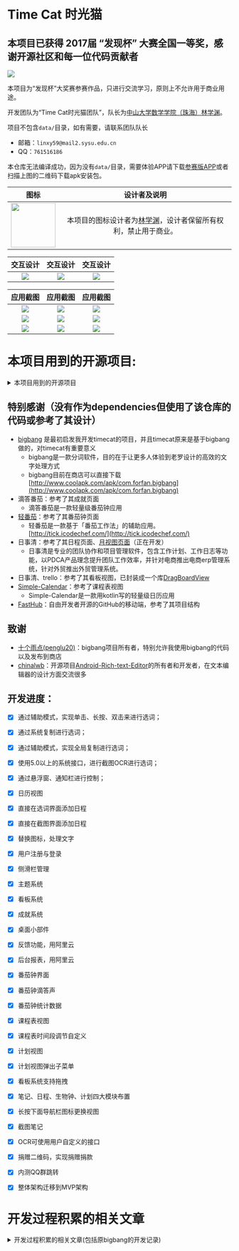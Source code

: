 # Time Cat 时光猫

## 本项目已获得 2017届 “发现杯” 大赛全国一等奖，感谢开源社区和每一位代码贡献者

![](https://github.com/triline3/timecat/blob/master/app/src/main/res/mipmap-xhdpi/bannar.png?raw=true)

本项目为“发现杯”大奖赛参赛作品，只进行交流学习，原则上不允许用于商业用途。

开发团队为“Time Cat时光猫团队”，队长为[中山大学数学学院（珠海）林学渊](https://github.com/LinXueyuanStdio)。

项目不包含`data/`目录，如有需要，请联系团队队长
  - 邮箱：`linxy59@mail2.sysu.edu.cn`
  - QQ：`761516186`

本仓库无法编译成功，因为没有`data/`目录，需要体验APP请下载[参赛版APP](https://github.com/triline3/timecat/blob/master/app/for_test/release/com.time.cat.apk?raw=true)或者扫描上图的二维码下载apk安装包。

| 图标 | 设计者及说明 |
|:---:|:---:|
| <img width="100px" src="https://github.com/triline3/timecat/blob/master/app/src/main/res/mipmap-hdpi/ic_launcher.png?raw=true" /> | 本项目的图标设计者为[林学渊](https://github.com/LinXueyuanStdio)，设计者保留所有权利，禁止用于商业。|

| 交互设计 | 交互设计 | 交互设计 |
|:---:|:---:|:---:|
| ![](https://github.com/triline3/timecat/blob/master/psFiles/交互设计1.gif?raw=true) | ![](https://github.com/triline3/timecat/blob/master/psFiles/交互设计2.gif?raw=true) | ![](https://github.com/triline3/timecat/blob/master/psFiles/交互设计3.gif?raw=true) |

| 应用截图 | 应用截图 | 应用截图 |
|:---:|:---:|:---:|
| ![](https://github.com/triline3/timecat/blob/master/psFiles/作品照片1.png?raw=true) | ![](https://github.com/triline3/timecat/blob/master/psFiles/作品照片2.png?raw=true) | ![](https://github.com/triline3/timecat/blob/master/psFiles/作品照片3.png?raw=true) |
| ![](https://github.com/triline3/timecat/blob/master/psFiles/作品照片4.png?raw=true) | ![](https://github.com/triline3/timecat/blob/master/psFiles/作品照片5.png?raw=true) | ![](https://github.com/triline3/timecat/blob/master/psFiles/作品照片6.png?raw=true) |
| ![](https://github.com/triline3/timecat/blob/master/psFiles/作品照片7.png?raw=true) | ![](https://github.com/triline3/timecat/blob/master/psFiles/作品照片11.png?raw=true) | ![](https://github.com/triline3/timecat/blob/master/psFiles/作品照片9.png?raw=true) |

# 本项目用到的开源项目:

<details>
  <summary>本项目用到的开源项目</summary>
  
- 代码
    - 响应式编程框架，采用观察者设计模式
      - io.reactivex:rxandroid:1.2.1
      - io.reactivex.rxjava2:rxandroid:2.0.1
      - io.reactivex:rxjava:1.3.2
      - io.reactivex.rxjava2:rxjava:2.1.6
    - android support
      - com.android.support:appcompat-v7:${supportVersion}"
      - com.android.support:cardview-v7:${supportVersion}"
      - com.android.support:customtabs:${supportVersion}"
      - com.android.support:design:${supportVersion}"
      - com.android.support:recyclerview-v7:${supportVersion}"
      - com.android.support:palette-v7:${supportVersion}"
      - com.android.support:preference-v14:${supportVersion}"
      - com.android.support:support-annotations:${supportVersion}"
      - com.android.support.constraint:constraint-layout:1.0.2"
    - mvp 框架
      - net.grandcentrix.thirtyinch:thirtyinch:${thirtyinchVersion}"
      - net.grandcentrix.thirtyinch:thirtyinch-rx2:${thirtyinchVersion}"
    - Rxlifecycle，解决RxJava内存泄露问题
      - com.trello:rxlifecycle-components:0.6.1
    - Event bus事件发布/订阅框架
      - org.greenrobot:eventbus:3.1.1
      - de.greenrobot:eventbus:2.2.1
    - kotlin
      - org.jetbrains.kotlin:kotlin-stdlib-jdk7:$kotlin_version"

- 数据
    - Time and date handling
      - joda-time:joda-time:2.9.9
    - 在Bundle保存对象
      - com.evernote:android-state:${state_version}
    - 网络请求框架Okhttp3
      - com.squareup.okhttp3:okhttp:3.10.0
      - com.squareup.okhttp3:logging-interceptor:3.10.0
    - 网络请求处理框架Retrofit2，简化Okhttp3的请求
      - com.squareup.retrofit2:adapter-rxjava:${retrofit}"
      - com.squareup.retrofit2:converter-gson:${retrofit}"
      - com.squareup.retrofit2:retrofit:${retrofit}"
    - json解析
      - com.alibaba:fastjson:1.1.67.android
    - ormlite数据库
      - com.j256.ormlite:ormlite-android:4.45

- ui
    - view注解框架
      - com.jakewharton:butterknife:8.8.1'
      - annotationProcessor 'com.jakewharton:butterknife-compiler:8.8.1'
    - tabLayout
      - com.flyco.tablayout:FlycoTabLayout_Lib:2.0.0@aar
    - recyclerview
      - com.yanzhenjie:recyclerview-swipe:1.0.2
      - jp.wasabeef:recyclerview-animators:2.2.6
    - ExpansionPanel
      - com.github.florent37:expansionpanel:1.0.7
    - floating action button
      - com.getbase:floatingactionbutton:1.9.0
    - round image view(for material getDrawer)
      - com.makeramen:roundedimageview:2.3.0
    - material库
      - com.github.rey5137:material:1.2.4
    - material dialog
      - com.afollestad.material-dialogs:commons:0.9.6.0
    - time picker
      - com.doomonafireball.betterpickers:library:1.5.5
      - com.contrarywind:Android-PickerView:4.1.2
    - navigationBar
      - me.majiajie:pager-bottom-tab-strip:2.2.5
    - material getDrawer强大的侧滑栏
      - com.mikepenz:materialdrawer:4.4.1@aar
      - com.mikepenz:iconics-core:2.1.0@aar
      - com.mikepenz:google-material-typeface:2.1.2.1@aar
      - com.mikepenz:community-material-typeface:1.2.65.1@aar
      - com.mikepenz:fontawesome-typeface:4.7.0.2@aar
      - com.mikepenz:materialize:0.2.7@aar
    - 强大的recycle view，自带下拉刷新等
      - com.scwang.smartrefresh:SmartRefreshLayout:1.0.5-alpha-2
      - com.scwang.smartrefresh:SmartRefreshHeader:1.0.5-alpha-2
      - com.github.CymChad:BaseRecyclerViewAdapterHelper:2.9.31
    - 圆形imageview
      - de.hdodenhof:circleimageview:2.2.0
      - com.flyco.roundview:FlycoRoundView_Lib:1.1.4@aar
    - 图片模糊效果
      - com.github.mmin18:realtimeblurview:1.0.6
    - 图表
      - com.github.lecho:hellocharts-library:1.5.8@aar
    - MaterialChipView
      - com.robertlevonyan.view:MaterialChipView:1.2.1
    - calendar日历库
      - com.haibin:calendarview:3.2.7
      - com.github.applikeysolutions:cosmocalendar:1.0.4
    - 动画库
      - com.daimajia.easing:library:2.0@aar
      - com.daimajia.androidanimations:library:2.3@aar
    - 图片框架
      - com.squareup.picasso:picasso:2.5.2
      - com.github.bumptech.glide:glide:4.6.1
      - annotationProcessor 'com.github.bumptech.glide:compiler:4.6.1'
    - 富文本编辑
      - [富文本编辑](https://github.com/chinalwb/Android-Rich-text-Editor),项目中com.github.LinXueyuanStdio:Android-Rich-text-Editor:for_timecat-SNAPSHOT是来自这个
      
- 通知库
    - snackbar
      - com.nispok:snackbar:2.9.0
    - 封装好的toast
      - com.github.GrenderG:Toasty:1.1.3

- 页面库
    - 自定义介绍页面
      - com.heinrichreimersoftware:material-intro:1.6.2
    - 自定义关于页面
      - com.mikepenz:aboutlibraries:5.2.5@aar

- 其他
    - device获取设备信息
      - com.jaredrummler:android-device-names:1.1.5
    
    - 阿里百川用户反馈
      - com.aliyun.ams:alicloud-android-feedback:3.1.0@aar
      - com.aliyun.ams:alicloud-android-utdid:1.1.5.3
      - com.aliyun.ams:alicloud-android-ut:5.1.0
      - com.aliyun.ams:alicloud-android-utils:1.0.3
    - 工具库
      - com.simplemobiletools:commons:3.14.1
</details>

## 特别感谢（没有作为dependencies但使用了该仓库的代码或参考了其设计）

- [bigbang](https://github.com/penglu20/Bigbang) 是最初启发我开发timecat的项目，并且timecat原来是基于bigbang做的，对timecat有重要意义
  - bigbang是一款分词软件，目的在于让更多人体验到老罗设计的高效的文字处理方式
  - bigbang目前在商店可以直接下载[http://www.coolapk.com/apk/com.forfan.bigbang](http://www.coolapk.com/apk/com.forfan.bigbang)
- 滴答番茄：参考了其成就页面
  - 滴答番茄是一款轻量级番茄钟应用
- [轻番茄](https://github.com/icodechef/Tick)：参考了其番茄钟页面
  - 轻番茄是一款基于「番茄工作法」的辅助应用。 [http://tick.icodechef.com/](http://tick.icodechef.com/)
- 日事清：参考了其日程页面、[月视图页面](https://github.com/senlinxuefeng/RSQMonthCalendar)（正在开发）
  - 日事清是专业的团队协作和项目管理软件，包含工作计划、工作日志等功能，以PDCA产品理念提升团队工作效率，并针对电商推出电商erp管理系统，针对外贸推出外贸管理系统。
- 日事清、trello：参考了其看板视图，已封装成一个库[DragBoardView](https://github.com/LinXueyuanStdio/DragBoardView)
- [Simple-Calendar](https://github.com/SimpleMobileTools/Simple-Calendar)：参考了课程表视图
  - Simple-Calendar是一款用kotlin写的轻量级日历应用
- [FastHub](https://github.com/k0shk0sh/FastHub)：自由开发者开源的GitHub的移动端，参考了其项目结构

## 致谢

- [十个雨点(penglu20)](https://github.com/penglu20)：bigbang项目所有者，特别允许我使用bigbang的代码以及发布到商店
- [chinalwb](https://github.com/chinalwb)：开源项目[Android-Rich-text-Editor](https://github.com/chinalwb/Android-Rich-text-Editor)的所有者和开发者，在文本编辑器的设计方面交流很多

## 开发进度：

- [x] 通过辅助模式，实现单击、长按、双击来进行选词；
- [x] 通过系统复制进行选词；
- [x] 通过辅助模式，实现全局复制进行选词；
- [x] 使用5.0以上的系统接口，进行截图OCR进行选词；
- [x] 通过悬浮窗、通知栏进行控制；
- [x] 日历视图
- [x] 直接在选词界面添加日程
- [x] 直接在截图界面添加日程
- [x] 替换图标，处理文字
- [x] 用户注册与登录
- [x] 侧滑栏管理
- [x] 主题系统
- [x] 看板系统
- [x] 成就系统
- [x] 桌面小部件
- [x] 反馈功能，用阿里云
- [x] 后台报表，用阿里云
- [x] 番茄钟界面
- [x] 番茄钟滴答声
- [x] 番茄钟统计数据
- [x] 课程表视图
- [x] 课程表时间段调节自定义
- [x] 计划视图
- [x] 计划视图弹出子菜单
- [x] 看板系统支持拖拽
- [x] 笔记、日程、生物钟、计划四大模块布置
- [x] 长按下面导航栏图标更换视图
- [x] 截图笔记
- [x] OCR可使用用户自定义的接口
- [x] 捐赠二维码，实现捐赠捐款
- [x] 内测QQ群跳转
- [x] 整体架构迁移到MVP架构


# 开发过程积累的相关文章

<details>
  <summary>开发过程积累的相关文章(包括原bigbang的开发记录)</summary>

[【Android TimeCat】 解决Gradle :Resolve dependencies :classpath的办法](http://xichen.pub/2018/03/06/2018-03-06-Android-TimeCat-%E8%A7%A3%E5%86%B3Gradle-Resolvedependencies-classpath%E7%9A%84%E5%8A%9E%E6%B3%95/)

[【Android TimeCat】 切换软键盘和标签键盘时界面跳动](http://xichen.pub/2018/03/06/2018-03-06-Android-TimeCat-%E5%88%87%E6%8D%A2%E8%BD%AF%E9%94%AE%E7%9B%98%E5%92%8C%E6%A0%87%E7%AD%BE%E9%94%AE%E7%9B%98%E6%97%B6%E7%95%8C%E9%9D%A2%E8%B7%B3%E5%8A%A8/)

[【Android TimeCat】 原地归并排序](http://xichen.pub/2018/03/01/2018-03-01-Android-TimeCat-%E5%8E%9F%E5%9C%B0%E5%BD%92%E5%B9%B6%E6%8E%92%E5%BA%8F/)

[【Android TimeCat】 给刷新按钮添加旋转动画](http://xichen.pub/2018/03/01/2018-03-01-Android-TimeCat-%E7%BB%99%E5%88%B7%E6%96%B0%E6%8C%89%E9%92%AE%E6%B7%BB%E5%8A%A0%E6%97%8B%E8%BD%AC%E5%8A%A8%E7%94%BB/)

[【Android TimeCat】 MVP架构演进](http://xichen.pub/2018/02/28/2018-02-28-Android-TimeCat-MVP%E6%9E%B6%E6%9E%84%E6%BC%94%E8%BF%9B/)

[【Android TimeCat】 RecyclerView的卡顿问题](http://xichen.pub/2018/02/27/2018-02-27-Android-TimeCat-RecyclerView%E7%9A%84%E5%8D%A1%E9%A1%BF%E9%97%AE%E9%A2%98/)

[【Android TimeCat】 当RxJava遇到Retrofit（二）api注解@Path, @Url等](http://xichen.pub/2018/02/26/2018-02-27-Android-TimeCat-%E5%BD%93RxJava%E9%81%87%E5%88%B0Retrofit%EF%BC%88%E4%BA%8C%EF%BC%89api%E6%B3%A8%E8%A7%A3@Path,%20@Url%E7%AD%89/)

[【Android TimeCat】 当RxJava遇到Retrofit（一）Retrofit入门](http://xichen.pub/2018/02/26/2018-02-27-Android-TimeCat-%E5%BD%93RxJava%E9%81%87%E5%88%B0Retrofit%EF%BC%88%E4%B8%80%EF%BC%89Retrofit%E5%85%A5%E9%97%A8/)

[【Android TimeCat】 RxJava的使用（四）线程控制 —— Scheduler](http://xichen.pub/2018/02/26/2018-02-26-Android-TimeCat-RxJava%E7%9A%84%E4%BD%BF%E7%94%A8%EF%BC%88%E5%9B%9B%EF%BC%89%E7%BA%BF%E7%A8%8B%E6%8E%A7%E5%88%B6%20%E2%80%94%E2%80%94%20Scheduler/)

[【Android TimeCat】 RxJava的使用（三）对象转换器——map、flatMap](http://xichen.pub/2018/02/26/2018-02-26-Android-TimeCat-RxJava%E7%9A%84%E4%BD%BF%E7%94%A8%EF%BC%88%E4%B8%89%EF%BC%89%E5%AF%B9%E8%B1%A1%E8%BD%AC%E6%8D%A2%E5%99%A8%E2%80%94%E2%80%94map%E3%80%81flatMap/)

[【Android TimeCat】 RxJava的使用（二）Action](http://xichen.pub/2018/02/26/2018-02-26-Android-TimeCat-RxJava%E7%9A%84%E4%BD%BF%E7%94%A8%EF%BC%88%E4%BA%8C%EF%BC%89Action/)

[【Android TimeCat】 RxJava的使用（一）基本用法](http://xichen.pub/2018/02/26/2018-02-26-Android-TimeCat-RxJava%E7%9A%84%E4%BD%BF%E7%94%A8%EF%BC%88%E4%B8%80%EF%BC%89%E5%9F%BA%E6%9C%AC%E7%94%A8%E6%B3%95/)

[【Android TimeCat】 Android抽象布局——include、merge 、ViewStub](http://xichen.pub/2018/02/26/2018-02-26-Android-TimeCat-Android%E6%8A%BD%E8%B1%A1%E5%B8%83%E5%B1%80%E2%80%94%E2%80%94include%E3%80%81merge%20%E3%80%81ViewStub/)

[【Android TimeCat】 OrmLite框架入门与封装（三）封装](http://xichen.pub/2018/02/26/2018-02-26-Android-TimeCat-OrmLite%E6%A1%86%E6%9E%B6%E5%85%A5%E9%97%A8%E4%B8%8E%E5%B0%81%E8%A3%85%EF%BC%88%E4%B8%89%EF%BC%89%E5%B0%81%E8%A3%85/)

[【Android TimeCat】 OrmLite框架入门与封装（二）高级操作](http://xichen.pub/2018/02/26/2018-02-26-Android-TimeCat-OrmLite%E6%A1%86%E6%9E%B6%E5%85%A5%E9%97%A8%E4%B8%8E%E5%B0%81%E8%A3%85%EF%BC%88%E4%BA%8C%EF%BC%89%E9%AB%98%E7%BA%A7%E6%93%8D%E4%BD%9C/)

[【Android TimeCat】 OrmLite框架入门与封装（一）快速入门](http://xichen.pub/2018/02/26/2018-02-26-Android-TimeCat-OrmLite%E6%A1%86%E6%9E%B6%E5%85%A5%E9%97%A8%E4%B8%8E%E5%B0%81%E8%A3%85%EF%BC%88%E4%B8%80%EF%BC%89%E5%BF%AB%E9%80%9F%E5%85%A5%E9%97%A8/)

[【Android TimeCat】 制作捐赠二维码，实现捐赠收款](http://xichen.pub/2018/02/26/2018-02-26-Android-TimeCat-%E5%88%B6%E4%BD%9C%E6%8D%90%E8%B5%A0%E4%BA%8C%E7%BB%B4%E7%A0%81%EF%BC%8C%E5%AE%9E%E7%8E%B0%E6%8D%90%E8%B5%A0%E6%94%B6%E6%AC%BE/)

[【Android TimeCat】 跳转QQ加群](http://xichen.pub/2018/02/26/2018-02-26-Android-TimeCat-%E8%B7%B3%E8%BD%ACQQ%E5%8A%A0%E7%BE%A4/)

[【Android TimeCat】 Android Studio 高效配置](http://xichen.pub/2018/02/26/2018-02-26-Android-TimeCat-Android%20Studio%E9%AB%98%E6%95%88%E9%85%8D%E7%BD%AE/)

[【Android TimeCat】 Android Studio拾色器](http://xichen.pub/2018/02/26/2018-02-26-Android-TimeCat-Android%20Studio%E6%8B%BE%E8%89%B2%E5%99%A8/)

[【Android TimeCat】 懒加载需求下的BaseFragment封装](http://xichen.pub/2018/02/26/2018-02-26-Android-TimeCat-%E6%87%92%E5%8A%A0%E8%BD%BD%E9%9C%80%E6%B1%82%E4%B8%8B%E7%9A%84BaseFragment%E5%B0%81%E8%A3%85/)

[【Android TimeCat】 Android中使用矢量图（SVG, VectorDrawable）](http://xichen.pub/2018/02/25/2018-02-25-Android-TimeCat-%E4%BD%BF%E7%94%A8%E7%9F%A2%E9%87%8F%E5%9B%BE%EF%BC%88SVG,%20VectorDrawable%EF%BC%89/)

[【Android TimeCat】 Android中用intent传递对象的三种方法](http://xichen.pub/2018/02/25/2018-02-25-Android-TimeCat-Android%E4%B8%AD%E7%94%A8intent%E4%BC%A0%E9%80%92%E5%AF%B9%E8%B1%A1%E7%9A%84%E4%B8%89%E7%A7%8D%E6%96%B9%E6%B3%95/)

[【Android TimeCat】 比较Fragment中获取Context对象的两种方法](http://xichen.pub/2018/02/25/2018-02-25-Android-TimeCat-%E6%AF%94%E8%BE%83Fragment%E4%B8%AD%E8%8E%B7%E5%8F%96Context%E5%AF%B9%E8%B1%A1%E7%9A%84%E4%B8%A4%E7%A7%8D%E6%96%B9%E6%B3%95/)

[【Android TimeCat】 Java 回调及其在项目中的运用](http://xichen.pub/2018/02/25/2018-02-25-Android-TimeCat-java%E5%9B%9E%E8%B0%83%E6%9C%BA%E5%88%B6/)

[【Android TimeCat】快速构建APP BottomNavigationView + ViewPager + Fragment](http://xichen.pub/2018/02/25/2018-02-25-Android-TimeCat-BottomNavigationView+ViewPager+Fragment%E5%BF%AB%E9%80%9F%E6%9E%84%E5%BB%BAApp/)


[开发《全能分词》（又名《锤子Bigbang》）的心路历程](http://www.jianshu.com/p/6e068fca111b)

[通过辅助模式获取点击的文字](http://www.jianshu.com/p/60758b3f2c7c)

[使用辅助服务实现全局复制](http://www.jianshu.com/p/c34cbef4d68e)

[使用辅助服务监听系统按键](http://www.jianshu.com/p/03904692b76b)

[如何通过Xposed框架获取点击的文字](http://www.jianshu.com/p/d7083c6e83bb)

[使用Xposed框架实现全局复制](http://www.jianshu.com/p/9dda421d23e4)

[在onLayout中实现简单的微动效](http://www.jianshu.com/p/93463ab36df9)

[如何使用Android的拖拽接口实现拖拽功能](http://www.jianshu.com/p/5001d0b42e10)

[通过ContentProvider多进程共享SharedPreferences数据](http://www.jianshu.com/p/bdebf741221e)

[Android上如何实现矩形区域截屏](http://www.jianshu.com/p/0462dae4c808)

[Android如何判断NavigationBar是否显示（获取屏幕真实的高度）](http://www.jianshu.com/p/84d951b3f079)

[如何在Bitmap截取任意形状](http://www.jianshu.com/p/d64cf9f69d05)

[4种获取前台应用的方法（肯定有你不知道的）](http://www.jianshu.com/p/a513accd40cd)

[android7.0 通过代码 分享图片到朋友圈](http://www.jianshu.com/p/5b0e0310d93f)

[Android中如何正确的获得所有App列表](http://www.jianshu.com/p/aee07cbb0cae)

[Android的supportV7中默认按钮的颜色设置](http://www.jianshu.com/p/98214d31318d)

[Android沉浸式与SearchView的坑](http://www.jianshu.com/p/f5d6bf2fc634)

[Android中“强制停止”和广播保活的一个小坑](http://www.jianshu.com/p/c632f5de465f)

[Xposed大法好,教你实现ForceTouch炫酷功能](http://www.jianshu.com/p/e7ea5e3bdb47)

[如何实现android炫酷悬浮球菜单](http://www.jianshu.com/p/56abca9fb592)
</details>

